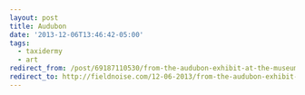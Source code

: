 ```yaml
---
layout: post 
title: Audubon
date: '2013-12-06T13:46:42-05:00' 
tags:
  - taxidermy
  - art 
redirect_from: /post/69187110530/from-the-audubon-exhibit-at-the-museum-of-fine/
redirect_to: http://fieldnoise.com/12-06-2013/from-the-audubon-exhibit-at-the-museum-of-fine/
---
```

